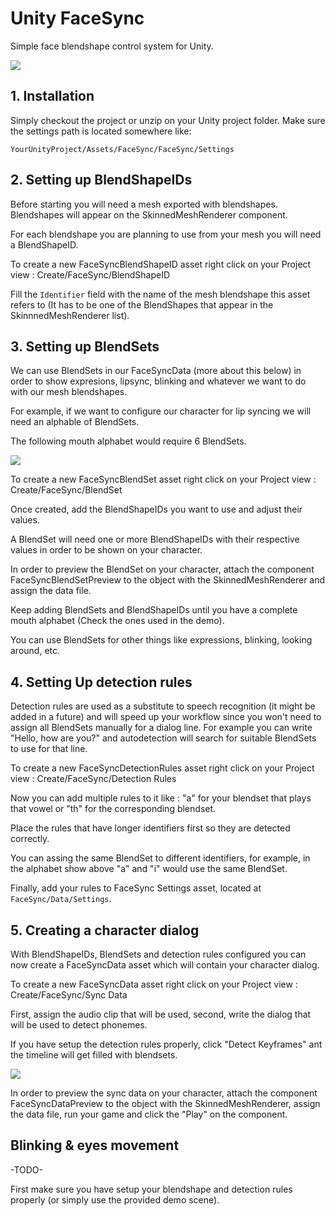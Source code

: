 # Unity FaceSync
Simple face blendshape control system for Unity.

![](https://github.com/joscanper/untiy_facesync/blob/master/FaceSync/Demo/facesync.gif)

## 1. Installation

Simply checkout the project or unzip on your Unity project folder. Make sure the settings path is located somewhere like:

`YourUnityProject/Assets/FaceSync/FaceSync/Settings`

## 2. Setting up BlendShapeIDs

Before starting you will need a mesh exported with blendshapes. Blendshapes will appear on the SkinnedMeshRenderer component.

For each blendshape you are planning to use from your mesh you will need a BlendShapeID.

To create a new FaceSyncBlendShapeID asset right click on your Project view : Create/FaceSync/BlendShapeID

Fill the `Identifier` field with the name of the mesh blendshape this asset refers to (It has to be one of the BlendShapes that appear in the SkinnnedMeshRenderer list).

## 3. Setting up BlendSets

We can use BlendSets in our FaceSyncData (more about this below) in order to show expresions, lipsync, blinking and whatever we want to do with our mesh blendshapes.

For example, if we want to configure our character for lip syncing we will need an alphable of BlendSets.

The following mouth alphabet would require 6 BlendSets.

![](http://image.wikifoundry.com/image/2/eX6-NiE4BkBk2Ter_j78MQ62335/GW400H349)

To create a new FaceSyncBlendSet asset right click on your Project view : Create/FaceSync/BlendSet

Once created, add the BlendShapeIDs you want to use and adjust their values.

A BlendSet will need one or more BlendShapeIDs with their respective values in order to be shown on your character.

In order to preview the BlendSet on your character, attach the component FaceSyncBlendSetPreview to the object with the SkinnedMeshRenderer and assign the data file.

Keep adding BlendSets and BlendShapeIDs until you have a complete mouth alphabet (Check the ones used in the demo).

You can use BlendSets for other things like expressions, blinking, looking around, etc.

## 4. Setting Up detection rules

Detection rules are used as a substitute to speech recognition (it might be added in a future) and will speed up your workflow since you won't need to assign all BlendSets manually for a dialog line. For example you can write "Hello, how are you?" and autodetection will search for suitable BlendSets to use for that line.

To create a new FaceSyncDetectionRules asset right click on your Project view : Create/FaceSync/Detection Rules

Now you can add multiple rules to it like : "a" for your blendset that plays that vowel or "th" for the corresponding blendset.

Place the rules that have longer identifiers first so they are detected correctly.

You can assing the same BlendSet to different identifiers, for example, in the alphabet show above "a" and "i" would use the same BlendSet.

Finally, add your rules to FaceSync Settings asset, located at `FaceSync/Data/Settings`.

## 5. Creating a character dialog

With BlendShapeIDs, BlendSets and detection rules configured you can now create a FaceSyncData asset which will contain your character dialog.

To create a new FaceSyncData asset right click on your Project view : Create/FaceSync/Sync Data

First, assign the audio clip that will be used, second, write the dialog that will be used to detect phonemes.

If you have setup the detection rules properly, click "Detect Keyframes" ant the timeline will get filled with blendsets.

![](https://github.com/joscanper/untiy_facesync/blob/master/FaceSync/Demo/example.png)

In order to preview the sync data on your character, attach the component FaceSyncDataPreview to the object with the SkinnedMeshRenderer, assign the data file, run your game and click the "Play" on the component.

## Blinking & eyes movement

-TODO-

First make sure you have setup your blendshape and detection rules properly (or simply use the provided demo scene).
